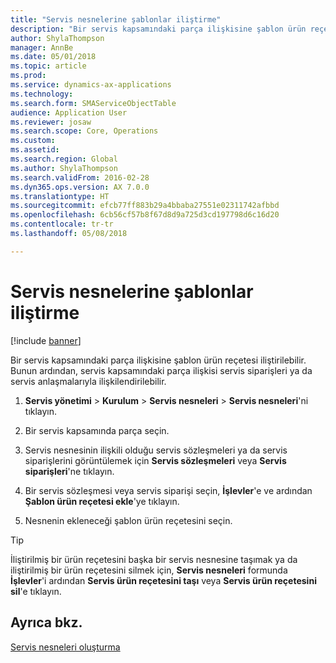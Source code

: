 ```yaml
---
title: "Servis nesnelerine şablonlar iliştirme"
description: "Bir servis kapsamındaki parça ilişkisine şablon ürün reçetesi iliştirilebilir."
author: ShylaThompson
manager: AnnBe
ms.date: 05/01/2018
ms.topic: article
ms.prod: 
ms.service: dynamics-ax-applications
ms.technology: 
ms.search.form: SMAServiceObjectTable
audience: Application User
ms.reviewer: josaw
ms.search.scope: Core, Operations
ms.custom: 
ms.assetid: 
ms.search.region: Global
ms.author: ShylaThompson
ms.search.validFrom: 2016-02-28
ms.dyn365.ops.version: AX 7.0.0
ms.translationtype: HT
ms.sourcegitcommit: efcb77ff883b29a4bbaba27551e02311742afbbd
ms.openlocfilehash: 6cb56cf57b8f67d8d9a725d3cd197798d6c16d20
ms.contentlocale: tr-tr
ms.lasthandoff: 05/08/2018

---
```


# <a name="attach-templates-to-service-objects"></a>Servis nesnelerine şablonlar iliştirme    

[!include [banner](../includes/banner.md)]


Bir servis kapsamındaki parça ilişkisine şablon ürün reçetesi iliştirilebilir. Bunun ardından, servis kapsamındaki parça ilişkisi servis siparişleri ya da servis anlaşmalarıyla ilişkilendirilebilir.

1.  **Servis yönetimi** \> **Kurulum** \> **Servis nesneleri** \> **Servis nesneleri**'ni tıklayın.

2.  Bir servis kapsamında parça seçin.

3.  Servis nesnesinin ilişkili olduğu servis sözleşmeleri ya da servis siparişlerini görüntülemek için **Servis sözleşmeleri** veya **Servis siparişleri**'ne tıklayın.

4.  Bir servis sözleşmesi veya servis siparişi seçin, **İşlevler**'e ve ardından **Şablon ürün reçetesi ekle**'ye tıklayın.

5.  Nesnenin ekleneceği şablon ürün reçetesini seçin.


> [!TIP]
> <P>İliştirilmiş bir ürün reçetesini başka bir servis nesnesine taşımak ya da iliştirilmiş bir ürün reçetesini silmek için, <STRONG>Servis nesneleri</STRONG> formunda <STRONG>İşlevler</STRONG>'i ardından <STRONG>Servis ürün reçetesini taşı</STRONG> veya <STRONG>Servis ürün reçetesini sil</STRONG>'e tıklayın.</P>



## <a name="see-also"></a>Ayrıca bkz.

[Servis nesneleri oluşturma](create-service-objects.md)

  



